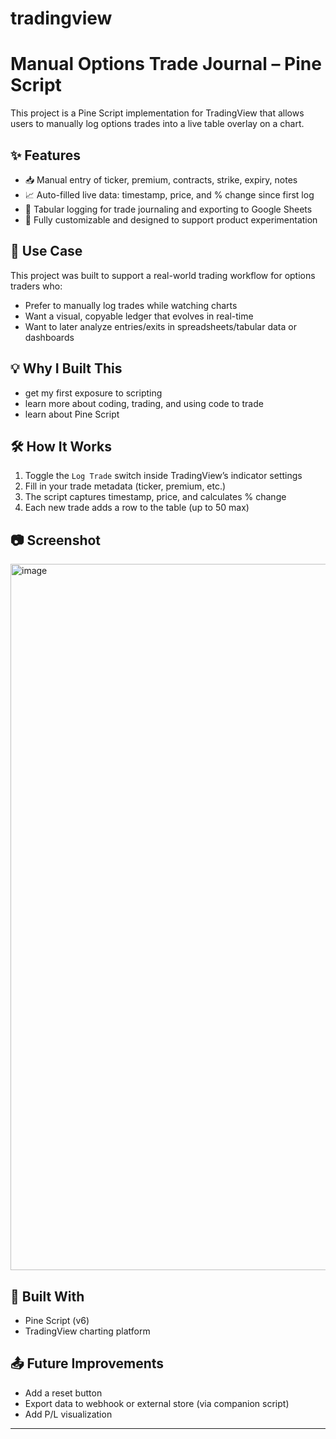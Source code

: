 # tradingview
# Manual Options Trade Journal – Pine Script

This project is a Pine Script implementation for TradingView that allows users to manually log options trades into a live table overlay on a chart.

## ✨ Features

- 📥 Manual entry of ticker, premium, contracts, strike, expiry, notes
- 📈 Auto-filled live data: timestamp, price, and % change since first log
- 🧾 Tabular logging for trade journaling and exporting to Google Sheets
- 🔧 Fully customizable and designed to support product experimentation

## 🎯 Use Case

This project was built to support a real-world trading workflow for options traders who:
- Prefer to manually log trades while watching charts
- Want a visual, copyable ledger that evolves in real-time
- Want to later analyze entries/exits in spreadsheets/tabular data or dashboards

## 💡 Why I Built This

- get my first exposure to scripting
- learn more about coding, trading, and using code to trade
- learn about Pine Script 

## 🛠 How It Works

1. Toggle the `Log Trade` switch inside TradingView’s indicator settings
2. Fill in your trade metadata (ticker, premium, etc.)
3. The script captures timestamp, price, and calculates % change
4. Each new trade adds a row to the table (up to 50 max)

## 📷 Screenshot

<img width="1130" alt="image" src="https://github.com/user-attachments/assets/79af17b6-c359-462a-979e-027c4080bfa3" />


## 🧰 Built With

- Pine Script (v6)
- TradingView charting platform

## 📤 Future Improvements

- Add a reset button
- Export data to webhook or external store (via companion script)
- Add P/L visualization

---
